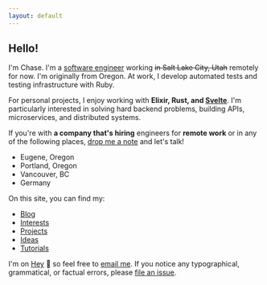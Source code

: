 ```yaml
---
layout: default
---
```


## Hello!

I'm Chase. I'm a [software engineer](https://github.com/clmay) working ~~in Salt
Lake City, Utah~~ remotely for now. I'm originally from Oregon. At work, I
develop automated tests and testing infrastructure with Ruby.

For personal projects, I enjoy working with **Elixir, Rust, and
[Svelte](https://svelte.dev)**. I'm particularly interested in solving hard
backend problems, building APIs, microservices, and distributed systems.

If you're with **a company that's hiring** engineers for **remote work** or in
any of the following places, [drop me a note](mailto:clmay@hey.com) and let's
talk!

- Eugene, Oregon
- Portland, Oregon
- Vancouver, BC
- Germany

On this site, you can find my:

- [Blog](blog/index.md)
- [Interests](interests/index.md)
- [Projects](projects/index.md)
- [Ideas](ideas/index.md)
- [Tutorials](tutorials/index.md)

I'm on [Hey](https://hey.com) 👋 so feel free to
[email me](mailto:clmay@hey.com). If you notice any typographical, grammatical,
or factual errors, please [file an issue](https://github.com/clmay/issues/new).
